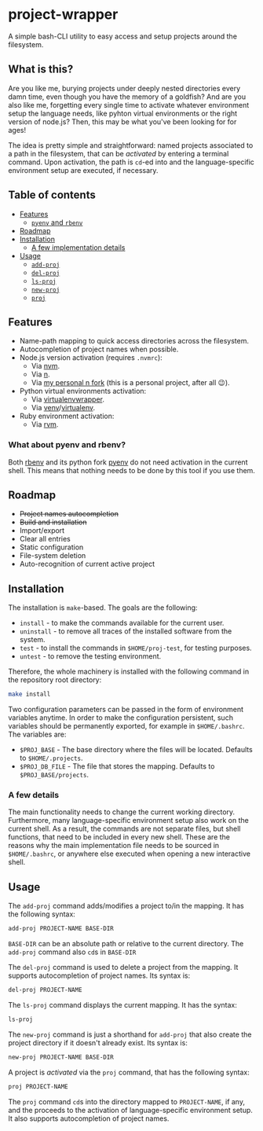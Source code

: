 # project-wrapper

A simple bash-CLI utility to easy access and setup projects around the
filesystem.

## What is this?

Are you like me, burying projects under deeply nested directories every damn
time, even though you have the memory of a goldfish? And are you also like me,
forgetting every single time to activate whatever environment setup the
language needs, like pyhton virtual environments or the right version of
node.js? Then, this may be what you've been looking for for ages!

The idea is pretty simple and straightforward: named projects associated to
a path in the filesystem, that can be *activated* by entering a terminal
command. Upon activation, the path is `cd`-ed into and the language-specific
environment setup are executed, if necessary.

## Table of contents

- [Features](#features)
    - [`pyenv` and `rbenv`](#shims)
- [Roadmap](#roadmap)
- [Installation](#installation)
    - [A few implementation details](#why-source)
- [Usage](#usage)
    - [`add-proj`](#add-proj)
    - [`del-proj`](#del-proj)
    - [`ls-proj`](#ls-proj)
    - [`new-proj`](#new-proj)
    - [`proj`](#proj)

## Features

- Name-path mapping to quick access directories across the filesystem.
- Autocompletion of project names when possible.
- Node.js version activation (requires `.nvmrc`):
    - Via [nvm](https://github.com/creationix/nvm).
    - Via [n](https://github.com/tj/n).
    - Via [my personal n fork](https://github.com/davla/n) (this is a
        personal project, after all 😉).
- Python virtual environments activation:
    - Via [virtualenvwrapper](https://virtualenvwrapper.readthedocs.io/en/latest/).
    - Via [venv](https://docs.python.org/3/library/venv.html)/[virtualenv](https://virtualenv.pypa.io/en/latest/).
- Ruby environment activation:
    - Via [rvm](https://rvm.io/).

### <a name="shims"></a> What about pyenv and rbenv?
Both [rbenv](https://github.com/rbenv/rbenv) and its python fork
[pyenv](https://github.com/pyenv/pyenv) do not need activation in the current
shell. This means that nothing needs to be done by this tool if you use them.

## Roadmap

- ~~Project names autocompletion~~
- ~~Build and installation~~
- Import/export
- Clear all entries
- Static configuration
- File-system deletion
- Auto-recognition of current active project

## Installation

The installation is `make`-based. The goals are the following:
- `install` - to make the commands available for the current user.
- `uninstall` - to remove all traces of the installed software from the system.
- `test` - to install the commands in `$HOME/proj-test`, for testing purposes.
- `untest` - to remove the testing environment.

Therefore, the whole machinery is installed with the following command in the
repository root directory:
```bash
make install
```

Two configuration parameters can be passed in the form of environment variables
anytime. In order to make the configuration persistent, such variables should
be permanently exported, for example in `$HOME/.bashrc`. The variables are:
- `$PROJ_BASE` - The base directory where the files will be located. Defaults
to `$HOME/.projects`.
- `$PROJ_DB_FILE` - The file that stores the mapping. Defaults to `$PROJ_BASE/projects`.

### <a name="why-source"></a> A few details

The main functionality needs to change the current working directory.
Furthermore, many language-specific environment setup also work on the current
shell. As a result, the commands are not separate files, but shell functions,
that need to be included in every new shell. These are the reasons why the
main implementation file needs to be sourced in `$HOME/.bashrc`, or anywhere
else executed when opening a new interactive shell.

## Usage

<a name="add-proj"></a>
The `add-proj` command adds/modifies a project to/in the mapping. It has the
following syntax:
```bash
add-proj PROJECT-NAME BASE-DIR
```
`BASE-DIR` can be an absolute path or relative to the current directory. The
`add-proj` command also `cd`s in `BASE-DIR`

<a name="del-proj"></a>
The `del-proj` command is used to delete a project from the mapping. It
supports autocompletion of project names. Its syntax is:
```bash
del-proj PROJECT-NAME
```

<a name="ls-proj"></a>
The `ls-proj` command displays the current mapping. It has the syntax:
```bash
ls-proj
```

<a name="new-proj"></a>
The `new-proj` command is just a shorthand for `add-proj` that also create the
project directory if it doesn't already exist. Its syntax is:
```bash
new-proj PROJECT-NAME BASE-DIR
```

<a name="proj"></a>
A project is *activated* via the `proj` command, that has the following syntax:
```bash
proj PROJECT-NAME
```
The `proj` command `cd`s into the directory mapped to `PROJECT-NAME`, if any,
and the proceeds to the activation of language-specific environment setup. It
also supports autocompletion of project names.
